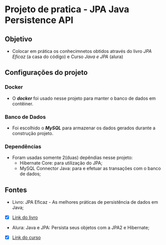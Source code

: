 # Projeto de pratica - JPA Java Persistence API

## Objetivo
- Colocar em prática os conhecimnetos obtidos através do livro *JPA Eficaz* (a casa do código) e Curso *Java e JPA* (alura)

## Configurações do projeto

### Docker
- O __*docker*__ foi usado nesse projeto para manter o banco de dados em contêiner.

### Banco de Dados
- Foi escolhido o __*MySQL*__ para armazenar os dados gerados durante a construção projeto.

### Dependências
- Foram usadas somente 2(duas) depêndias nesse projeto:
  - Hibernate Core: para utilização do JPA;
  - MySQL Connector Java: para e efetuar as transações com o banco de dados;

## Fontes
  - Livro: JPA Eficaz - As melhores práticas de persistência de dados em Java;
  - [x] [Link do livro](https://www.casadocodigo.com.br/products/livro-jpa-eficaz)
  
  - Alura: Java e JPA: Persista seus objetos com a JPA2 e Hibernate;
  - [x] [Link do curso](https://www.alura.com.br/curso-online-jpa-hibernate-persistencia-objetos)
